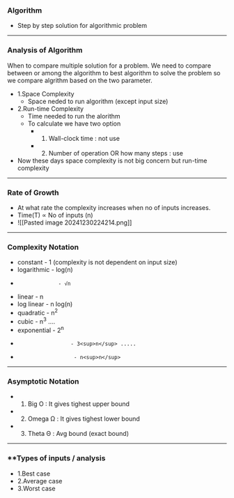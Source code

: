 ### **Algorithm**
- Step by step solution for algorithmic problem
---
### **Analysis of Algorithm**
When to compare multiple solution for a problem.
We need to compare between or among the algorithm to best algorithm to solve the problem so we compare algrithm based on the two parameter.
- 1.Space Complexity
	- Space neded to run algorithm  (except input size)
- 2.Run-time Complexity
	- Time needed to run the alorithm 
	- To calculate we have two option 
		- 1. Wall-clock time : not use 
		- 2. Number of operation  OR how many steps : use 
- Now these days space complexity is not big concern but run-time complexity 

---
### **Rate of Growth**
- At what rate the complexity increases when no of inputs increases.
- Time(T) ∝ No of inputs (n)
- ![[Pasted image 20241230224214.png]]
---
### **Complexity Notation**
- constant - 1 (complexity is not dependent on  input size)
- logarithmic - log(n)
-                  - √n
- linear - n
- log linear - n log(n) 
- quadratic - n<sup>2</sup>
- cubic - n<sup>3</sup> ....
- exponential - 2<sup>n</sup>
-                      - 3<sup>n</sup> ..... 
-                       - n<sup>n</sup>
---
### **Asymptotic Notation**
- 1. Big O : It gives tighest upper bound
- 2. Omega Ω : It gives tighest lower bound
- 3. Theta Θ : Avg bound (exact bound)

---
### **Types of inputs / analysis
- 1.Best case
- 2.Average case
- 3.Worst case
